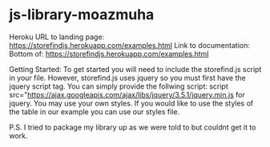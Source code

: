 # js-library-moazmuha
Heroku URL to landing page: https://storefindjs.herokuapp.com/examples.html
Link to documentation: Bottom of: https://storefindjs.herokuapp.com/examples.html 

Getting Started:
To get started you will need to include the storefind.js script in your file. However, storefind.js 
uses jquery so you must first have the jquery script tag. You can simply provide the follwing 
script: script src="https://ajax.googleapis.com/ajax/libs/jquery/3.5.1/jquery.min.js for jquery. You
may use your own styles. If you would like to use the styles of the table in our example you can use our styles file.

P.S. I tried to package my library up as we were told to but couldnt get it to work.